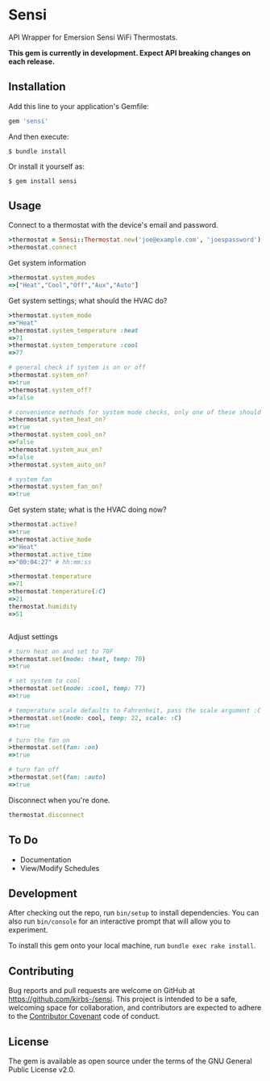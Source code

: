 # Sensi
API Wrapper for Emersion Sensi WiFi Thermostats.

**This gem is currently in development. Expect API breaking changes on each release.**

## Installation

Add this line to your application's Gemfile:

```ruby
gem 'sensi'
```

And then execute:

    $ bundle install

Or install it yourself as:

    $ gem install sensi

## Usage

Connect to a thermostat with the device's email and password.
```ruby
>thermostat = Sensi::Thermostat.new('joe@example.com', 'joespassword')
>thermostat.connect
```
Get system information
```ruby
>thermostat.system_modes
=>["Heat","Cool","Off","Aux","Auto"]
```


Get system settings; what should the HVAC do?
```ruby
>thermostat.system_mode
=>"Heat"
>thermostat.system_temperature :heat
=>71
>thermostat.system_temperature :cool
=>77

# general check if system is on or off
>thermostat.system_on?
=>true
>thermostat.system_off?
=>false

# convenience methods for system mode checks, only one of these should be true at a time
>thermostat.system_heat_on?
=>true
>thermostat.system_cool_on?
=>false
>thermostat.system_aux_on?
=>false
>thermostat.system_auto_on?

# system fan
>thermostat.system_fan_on?
=>true
```

Get system state; what is the HVAC doing now?
```ruby
>thermostat.active?
=>true
>thermostat.active_mode
=>"Heat"
>thermostat.active_time
=>"00:04:27" # hh:mm:ss

>thermostat.temperature
=>71
>thermostat.temperature(:C)
=>21
thermostat.humidity
=>51



```

Adjust settings
```ruby
# turn heat on and set to 70F
>thermostat.set(mode: :heat, temp: 70)
=>true

# set system to cool
>thermostat.set(mode: :cool, temp: 77)
=>true

# temperature scale defaults to Fahrenheit, pass the scale argument :C for Celius.
>thermostat.set(mode: cool, temp: 22, scale: :C)
=>true

# turn the fan on
>thermostat.set(fan: :on)
=>true

# turn fan off
>thermostat.set(fan: :auto)
=>true
```

Disconnect when you're done.

```ruby
thermostat.disconnect
```

## To Do
* Documentation
* View/Modify Schedules

## Development

After checking out the repo, run `bin/setup` to install dependencies. You can also run `bin/console` for an interactive prompt that will allow you to experiment.

To install this gem onto your local machine, run `bundle exec rake install`. 

## Contributing

Bug reports and pull requests are welcome on GitHub at https://github.com/kirbs-/sensi. This project is intended to be a safe, welcoming space for collaboration, and contributors are expected to adhere to the [Contributor Covenant](contributor-covenant.org) code of conduct.


## License

The gem is available as open source under the terms of the GNU General Public License v2.0.




